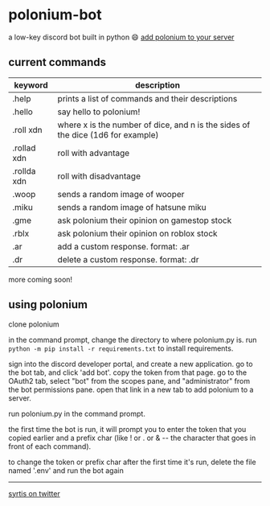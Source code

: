 # polonium-bot
a low-key discord bot built in python :smile:
[add polonium to your server](https://discord.com/api/oauth2/authorize?client_id=818963980654477352&permissions=8&scope=bot)

## current commands
keyword | description
--------|---------
.help | prints a list of commands and their descriptions
.hello | say hello to polonium!
.roll xdn | where x is the number of dice, and n is the sides of the dice (1d6 for example)
.rollad xdn | roll with advantage
.rollda xdn | roll with disadvantage
.woop | sends a random image of wooper
.miku | sends a random image of hatsune miku
.gme | ask polonium their opinion on gamestop stock
.rblx | ask polonium their opinion on roblox stock
.ar | add a custom response. format: .ar <command>
.dr | delete a custom response. format: .dr <command>

more coming soon!

## using polonium

clone polonium

in the command prompt, change the directory to where polonium.py is. run `python -m pip install -r requirements.txt` to install requirements.

sign into the discord developer portal, and create a new application. go to the bot tab, and click 'add bot'. copy the token from that page.
go to the OAuth2 tab, select "bot" from the scopes pane, and "administrator" from the bot permissions pane. open that link in a new tab to add polonium to a server.

run polonium.py in the command prompt.

the first time the bot is run, it will prompt you to enter the token that you copied earlier and a prefix char (like ! or . or & -- the character that goes in front of each command).

to change the token or prefix char after the first time it's run, delete the file named '.env' and run the bot again
***
[syrtis on twitter](https://twitter.com/syrtis_)
